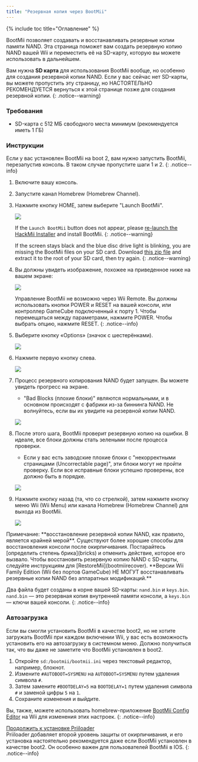 ```yaml
---
title: "Резервная копия через BootMii"
---
```


{% include toc title="Оглавление" %}

BootMii позволяет создавать и восстанавливать резервные копии памяти NAND. Эта страница поможет вам создать резервную копию NAND вашей Wii и переместить её на SD-карту, которую вы можете использовать в дальнейшем.

Вам нужна **SD карта** для использования BootMii вообще, но особенно для создания резервной копии NAND. Если у вас сейчас нет SD-карты, вы можете пропустить эту страницу, но НАСТОЯТЕЛЬНО РЕКОМЕНДУЕТСЯ вернуться к этой странице позже для создания резервной копии.
{: .notice--warning}

### Требования

* SD-карта с 512 МБ свободного места минимум (рекомендуется иметь 1 ГБ)

### Инструкции

Если у вас установлен BootMii на boot 2, вам нужно запустить BootMii, перезапустив консоль. В таком случае пропустите шаги 1 и 2.
{: .notice--info}

1. Включите вашу консоль.
1. Запустите канал Homebrew (Homebrew Channel).
1. Нажмите кнопку HOME, затем выберите "Launch BootMii".

    ![](/images/bootmii/BootMii_HBC.png)

    If the `Launch BootMii` button does not appear, please [re-launch the HackMii Installer](hackmii) and install BootMii.
    {: .notice--warning}

    If the screen stays black and the blue disc drive light is blinking, you are missing the BootMii files on your SD card. Download [this zip file](https://static.hackmii.com/bootmii_sd_files.zip) and extract it to the root of your SD card, then try again.
    {: .notice--warning}

1. Вы должны увидеть изображение, похожее на приведенное ниже на вашем экране:

    ![](/images/bootmii/BootMii_Main.png)

    Управление BootMii не возможно через Wii Remote. Вы должны использовать кнопки POWER и RESET на вашей консоли, или контроллер GameCube подключенный к порту 1. Чтобы перемещаться между параметрами, нажмите POWER. Чтобы выбрать опцию, нажмите RESET.
    {: .notice--info}

1. Выберите кнопку «Options» (значок с шестерёнками).

    ![](/images/bootmii/BootMii_Gears.png)

1. Нажмите первую кнопку слева.

    ![](/images/bootmii/BootMii_Backup.png)

1. Процесс резервного копирования NAND будет запущен. Вы можете увидеть прогресс на экране.
    + "Bad Blocks (плохие блоки)" являются нормальными, и в основном происходят с фабрики из-за биннинга NAND. Не волнуйтесь, если вы их увидите на резервной копии NAND.

    ![](/images/bootmii/BootMii_NAND_Backup.png)

1. После этого шага, BootMii проверит резервную копию на ошибки. В идеале, все блоки должны стать зелеными после процесса проверки.
    + Если у вас есть заводские плохие блоки с "некорректными страницами (Uncorrectable page)", эти блоки могут не пройти проверку. Если все исправные блоки успешно проверены, все должно быть в порядке.

    ![](/images/bootmii/BootMii_NAND_Backup_Verify.png)

1. Нажмите кнопку назад (та, что со стрелкой), затем нажмите кнопку меню Wii (Wii Menu) или канала Homebrew (Homebrew Channel) для выхода из BootMii.

    ![](/images/bootmii/BootMii_Return.png)

<div id="restore-notice" class="notice" markdown="1">
Примечание: **восстановление резервной копии NAND, как правило, является крайней мерой**. Существуют более хорошие способы для восстановления консоли после окирпичивания.
Постарайтесь [определить степень брика](bricks) и отменить действие, которое его вызвало.
Чтобы восстановить резервную копию NAND с SD-карты, следуйте инструкциям для [RestoreMii](bootmiirecover). **Версии Wii Family Edition (Wii без портов GameCube) НЕ МОГУТ восстанавливать резервные копии NAND без аппаратных модификаций.**
</div>

Два файла будет созданы в корне вашей SD-карты: `nand.bin` и `keys.bin`. `nand.bin` — это резервная копия внутренней памяти консоли, а `keys.bin` — ключи вашей консоли.
{: .notice--info}

### Автозагрузка

Если вы смогли установить BootMii в качестве boot2, но не хотите загружать BootMii при каждом включении Wii, у вас есть возможность установить его на автозагрузку в системном меню. Должно получиться так, что вы даже не заметите что BootMii установлен в boot2.

1. Откройте `sd:/bootmii/bootmii.ini` через текстовый редактор, например, блокнот.
1. Измените `#AUTOBOOT=SYSMENU` на `AUTOBOOT=SYSMENU` путем удаления символа `#`.
1. Затем замените `#BOOTDELAY=5` на `BOOTDELAY=1` путем удаления символа `#` и заменой цифры `5` на `1`.
1. Сохраните изменения и выйдите.

Вы, также, можете использовать homebrew-приложение [BootMii Config Editor](https://oscwii.org/library/app/BootMiiConfigurationEditor) на Wii для изменения этих настроек.
{: .notice--info}

[Продолжить к установке Priiloader](priiloader)<br> Priiloader добавляет второй уровень защиты от окирпичивания, и его установка настоятельно рекомендуется даже если BootMii установлен в качестве boot2. Он особенно важен для пользователей BootMii в IOS.
{: .notice--info}
